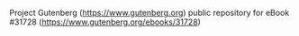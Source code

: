 Project Gutenberg (https://www.gutenberg.org) public repository for eBook #31728 (https://www.gutenberg.org/ebooks/31728)
